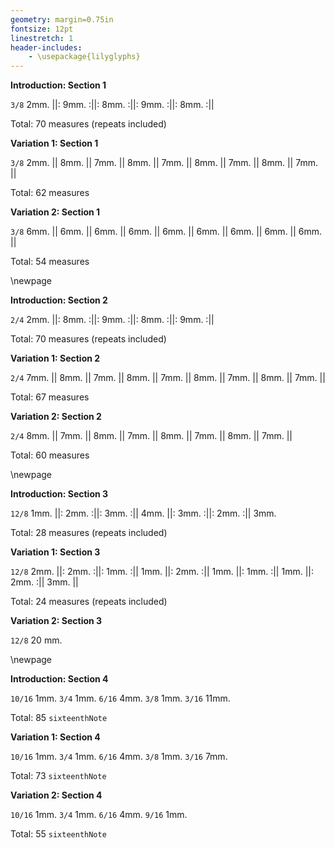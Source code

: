 ```yaml
---
geometry: margin=0.75in
fontsize: 12pt
linestretch: 1
header-includes:
    - \usepackage{lilyglyphs}
---
```


**Introduction: Section 1**

`3/8` 2mm. ||: 9mm. :||: 8mm. :||: 9mm. :||: 8mm. :||

Total: 70 measures (repeats included)

**Variation 1: Section 1**

`3/8` 2mm. || 8mm. || 7mm. || 8mm. || 7mm. || 8mm. || 7mm. || 8mm. || 7mm. ||

Total: 62 measures

**Variation 2: Section 1**

`3/8` 6mm. || 6mm. || 6mm. || 6mm. || 6mm. || 6mm. || 6mm. || 6mm. || 6mm. ||

Total: 54 measures

\newpage

**Introduction: Section 2**

`2/4` 2mm. ||: 8mm. :||: 9mm. :||: 8mm. :||: 9mm. :||

Total: 70 measures (repeats included)

**Variation 1: Section 2**

`2/4` 7mm. || 8mm. || 7mm. || 8mm. || 7mm. || 8mm. || 7mm. || 8mm. || 7mm. ||

Total: 67 measures

**Variation 2: Section 2**

`2/4` 8mm. || 7mm. || 8mm. || 7mm. || 8mm. || 7mm. || 8mm. || 7mm. ||

Total: 60 measures

\newpage

**Introduction: Section 3**

`12/8` 1mm. ||: 2mm. :||: 3mm. :|| 4mm. ||: 3mm. :||: 2mm. :|| 3mm.

Total: 28 measures (repeats included)

**Variation 1: Section 3**

`12/8` 2mm. ||: 2mm. :||: 1mm. :|| 1mm. ||: 2mm. :|| 1mm. ||: 1mm. :|| 1mm. ||: 2mm. :|| 3mm. ||

Total: 24 measures (repeats included)

**Variation 2: Section 3**

`12/8` 20 mm.

\newpage

**Introduction: Section 4**

`10/16` 1mm. `3/4` 1mm. `6/16` 4mm. `3/8` 1mm. `3/16` 11mm.

Total: 85 `sixteenthNote`

**Variation 1: Section 4**

`10/16` 1mm. `3/4` 1mm. `6/16` 4mm. `3/8` 1mm. `3/16` 7mm.

Total: 73 `sixteenthNote`

**Variation 2: Section 4**

`10/16` 1mm. `3/4` 1mm. `6/16` 4mm. `9/16` 1mm.

Total: 55 `sixteenthNote`

<!--
=10+(3*4)+(6*4)+(3*2)+(3*11)
=10+(3*4)+(6*4)+(3*2)+(3*7)
=10+(3*4)+(6*4)+9
-->

<!-- ~~~
**Introduction: Section 4**
`10/16` 1mm. `3/4` 1mm. `6/16` 4mm. `3/8` 1mm. `3/16` 11mm.
Total: 85 `sixteenthNote`
**Variation 1: Section 4**
`10/16` 1mm. `3/4` 1mm. `6/16` 4mm. `3/8` 1mm. `3/16` 7mm.
Total: 73 `sixteenthNote`
**Variation 2: Section 4**
`10/16` 1mm. `3/4` 1mm. `6/16` 4mm. `9/16` 1mm.
Total: 55 `sixteenthNote`
~~~ -->
